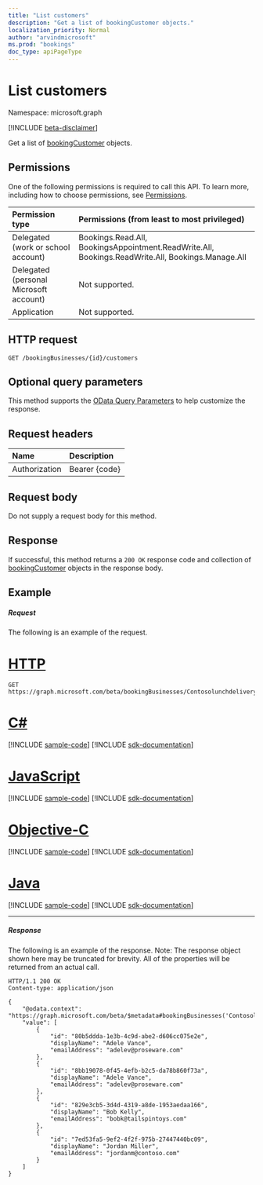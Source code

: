 ```yaml
---
title: "List customers"
description: "Get a list of bookingCustomer objects."
localization_priority: Normal
author: "arvindmicrosoft"
ms.prod: "bookings"
doc_type: apiPageType
---
```


# List customers

Namespace: microsoft.graph

 [!INCLUDE [beta-disclaimer](../../includes/beta-disclaimer.md)]

Get a list of [bookingCustomer](../resources/bookingcustomer.md) objects.
## Permissions
One of the following permissions is required to call this API. To learn more, including how to choose permissions, see [Permissions](/graph/permissions-reference).

|Permission type      | Permissions (from least to most privileged)              |
|:--------------------|:---------------------------------------------------------|
|Delegated (work or school account) |  Bookings.Read.All, BookingsAppointment.ReadWrite.All, Bookings.ReadWrite.All, Bookings.Manage.All   |
|Delegated (personal Microsoft account) | Not supported.   |
|Application | Not supported.  |

## HTTP request
<!-- { "blockType": "ignored" } -->
```http
GET /bookingBusinesses/{id}/customers
```
## Optional query parameters
This method supports the [OData Query Parameters](https://developer.microsoft.com/graph/docs/concepts/query_parameters) to help customize the response.

## Request headers
| Name      |Description|
|:----------|:----------|
| Authorization  | Bearer {code}|

## Request body
Do not supply a request body for this method.
## Response
If successful, this method returns a `200 OK` response code and collection of [bookingCustomer](../resources/bookingcustomer.md) objects in the response body.
## Example
##### Request
The following is an example of the request.

# [HTTP](#tab/http)
<!-- {
  "blockType": "request",
  "name": "get_customers"
}-->
```msgraph-interactive
GET https://graph.microsoft.com/beta/bookingBusinesses/Contosolunchdelivery@M365B489948.onmicrosoft.com/customers
```
# [C#](#tab/csharp)
[!INCLUDE [sample-code](../includes/snippets/csharp/get-customers-csharp-snippets.md)]
[!INCLUDE [sdk-documentation](../includes/snippets/snippets-sdk-documentation-link.md)]

# [JavaScript](#tab/javascript)
[!INCLUDE [sample-code](../includes/snippets/javascript/get-customers-javascript-snippets.md)]
[!INCLUDE [sdk-documentation](../includes/snippets/snippets-sdk-documentation-link.md)]

# [Objective-C](#tab/objc)
[!INCLUDE [sample-code](../includes/snippets/objc/get-customers-objc-snippets.md)]
[!INCLUDE [sdk-documentation](../includes/snippets/snippets-sdk-documentation-link.md)]

# [Java](#tab/java)
[!INCLUDE [sample-code](../includes/snippets/java/get-customers-java-snippets.md)]
[!INCLUDE [sdk-documentation](../includes/snippets/snippets-sdk-documentation-link.md)]

---

##### Response
The following is an example of the response. Note: The response object shown here may be truncated for brevity. All of the properties will be returned from an actual call.
<!-- {
  "blockType": "response",
  "truncated": true,
  "@odata.type": "microsoft.graph.bookingCustomer",
  "isCollection": true
} -->
```http
HTTP/1.1 200 OK
Content-type: application/json

{
    "@odata.context": "https://graph.microsoft.com/beta/$metadata#bookingBusinesses('Contosolunchdelivery%40M365B489948.onmicrosoft.com')/customers",
    "value": [
        {
            "id": "80b5ddda-1e3b-4c9d-abe2-d606cc075e2e",
            "displayName": "Adele Vance",
            "emailAddress": "adelev@proseware.com"
        },
        {
            "id": "8bb19078-0f45-4efb-b2c5-da78b860f73a",
            "displayName": "Adele Vance",
            "emailAddress": "adelev@proseware.com"
        },
        {
            "id": "829e3cb5-3d4d-4319-a8de-1953aedaa166",
            "displayName": "Bob Kelly",
            "emailAddress": "bobk@tailspintoys.com"
        },
        {
            "id": "7ed53fa5-9ef2-4f2f-975b-27447440bc09",
            "displayName": "Jordan Miller",
            "emailAddress": "jordanm@contoso.com"
        }
    ]
}
```

<!-- uuid: 8fcb5dbc-d5aa-4681-8e31-b001d5168d79
2015-10-25 14:57:30 UTC -->
<!--
{
  "type": "#page.annotation",
  "description": "List customers",
  "keywords": "",
  "section": "documentation",
  "tocPath": "",
  "suppressions": [
  ]
}
-->
